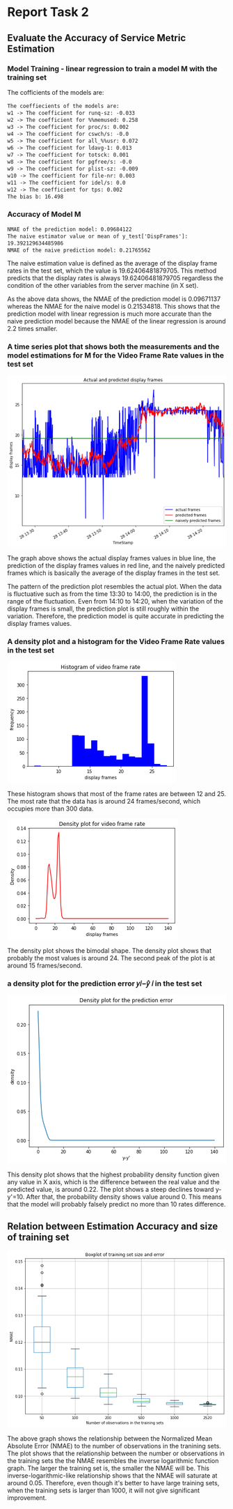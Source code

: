 # Report Task 2

## Evaluate the Accuracy of Service Metric Estimation

### Model Training - linear regression to train a model M with the training set

The cofficients of the models are:

```
The coeffiecients of the models are:
w1 -> The coefficient for runq-sz: -0.033
w2 -> The coefficient for %%memused: 0.258
w3 -> The coefficient for proc/s: 0.002
w4 -> The coefficient for cswch/s: -0.0
w5 -> The coefficient for all_%%usr: 0.072
w6 -> The coefficient for ldavg-1: 0.013
w7 -> The coefficient for totsck: 0.001
w8 -> The coefficient for pgfree/s: -0.0
w9 -> The coefficient for plist-sz: -0.009
w10 -> The coefficient for file-nr: 0.003
w11 -> The coefficient for idel/s: 0.0
w12 -> The coefficient for tps: 0.002
The bias b: 16.498
```

### Accuracy of Model M

```
NMAE of the prediction model: 0.09684122
The naive estimator value or mean of y_test['DispFrames']: 19.392129634485986
NMAE of the naive prediction model: 0.21765562
```

The naive estimation value is defined as the average of the display frame rates in the test set, which the value is 19.62406481879705. This method predicts that the display rates is always 19.62406481879705 regardless the condition of the other variables from the server machine (in X set).

As the above data shows, the NMAE of the prediction model is 0.09671137 whereas the NMAE for the naive model is 0.21534818. This shows that the prediction model with linear regression is much more accurate than the naive prediction model because the NMAE of the linear regression is around 2.2 times smaller.

### A time series plot that shows both the measurements and the model estimations for M for the Video Frame Rate values in the test set

![model_plot](model_plot.png)

The graph above shows the actual display frames values in blue line, the prediction of the display frames values in red line, and the naively predicted frames which is basically the average of the display frames in the test set.

The pattern of the prediction plot resembles the actual plot. When the data is fluctuative such as from the time 13:30 to 14:00, the prediction is in the range of the fluctuation. Even from 14:10 to 14:20, when the variation of the display frames is small, the prediction plot is still roughly within the variation. Therefore, the prediction model is quite accurate in predicting the display frames values.

### A density plot and a histogram for the Video Frame Rate values in the test set

![histogram_rate.png](histogram_rate.png)

These histogram shows that most of the frame rates are between 12 and 25. The most rate that the data has is around 24 frames/second, which occupies more than 300 data.

![density_rate.png](density_rate.png)

The density plot shows the bimodal shape. The density plot shows that probably the most values is around 24. The second peak of the plot is at around 15 frames/second.

### a density plot for the prediction error 𝑦𝑖−𝑦̂ 𝑖 in the test set

![density_error.png](density_error.png)

This density plot shows that the highest probability density function given any value in X axis, which is the difference between the real value and the predicted value, is around 0.22. The plot shows a steep declines toward y-y'=10. After that, the probability density shows value around 0. This means that the model will probably falsely predict no more than 10 rates difference.

## Relation between Estimation Accuracy and size of training set

![boxplot_error.png](boxplot_error.png)

The above graph shows the relationship between the Normalized Mean Absolute Error (NMAE) to the number of observations in the tranining sets. The plot shows that the relationship between the number or observations in the training sets the the NMAE resembles the inverse logarithmic function graph. The larger the training set is, the smaller the NMAE will be. This inverse-logarithmic-like relationship shows that the NMAE will saturate at around 0.05. Therefore, even though it's better to have large training sets, when the training sets is larger than 1000, it will not give significant improvement.